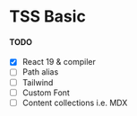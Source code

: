 # TSS Basic

#### TODO

- [x] React 19 & compiler
- [ ] Path alias
- [ ] Tailwind
- [ ] Custom Font
- [ ] Content collections i.e. MDX

